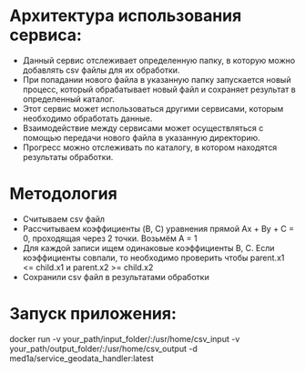 # Архитектура использования сервиса:
* Данный сервис отслеживает определенную папку, в которую можно добавлять csv файлы для их обработки.
* При попадании нового файла в указанную папку запускается новый процесс, который обрабатывает новый файл и сохраняет результат в определенный каталог.
* Этот сервис может использоваться другими сервисами, которым необходимо обработать данные.
* Взаимодействие между сервисами может осуществляться с помощью передачи нового файла в указанную директорию.
* Прогресс можно отслеживать по каталогу, в котором находятся результаты обработки.

# Методология
* Считываем csv файл
* Рассчитываем коэффициенты (B, C) уравнения прямой Ax + By + C = 0, проходящая через 2 точки. Возьмём A = 1
* Для каждой записи ищем одинаковые коэффициенты B, C. Если коэффициенты совпали, то необходимо проверить чтобы parent.x1 <= child.x1 и parent.x2 >= child.x2
* Сохранили csv файл в результатами обработки

# Запуск приложения:
docker run -v your_path/input_folder/:/usr/home/csv_input -v your_path/output_folder/:/usr/home/csv_output -d med1a/service_geodata_handler:latest
